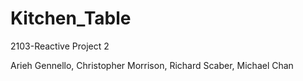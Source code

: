 # Kitchen_Table
2103-Reactive Project 2

Arieh Gennello, Christopher Morrison, Richard Scaber, Michael Chan
